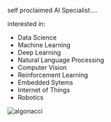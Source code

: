 self proclaimed AI Specialist....

interested in: 
- Data Science
- Machine Learning
- Deep Learning
- Natural Language Processing
- Computer Vision
- Reinforcement Learning
- Embedded Sytems
- Internet of Things
- Robotics

<p><img align="center" src="https://github-readme-streak-stats.herokuapp.com/?user=algonacci&" alt="algonacci" /></p>
